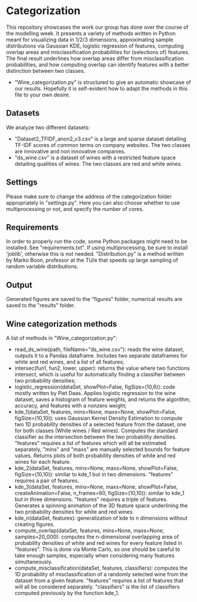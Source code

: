 # Categorization

This repository showcases the work our group has done over the course of the modelling week. It presents a variety of methods written in Python meant for visualizing data in 1/2/3 dimensions, approximating sample distributions via Gaussian KDE, logistic regression of features, computing overlap areas and misclassification probabilities for (selections of) features. The final result underlines how overlap areas differ from misclassification probabilities, and how computing overlap can identify features with a better distinction between two classes.

- "Wine_categorization.py" is structured to give an automatic showcase of our results. Hopefully it is self-evident how to adapt the methods in this file to your own desire.

## Datasets

We analyze two different datasets:

- "Dataset2_TFIDF_anon2_v3.csv" is a large and sparse dataset detailing TF-IDF scores of common terms on company websites. The two classes are innovative and non innovative companies.
- "ds_wine.csv" is a dataset of wines with a restricted feature space detailing qualities of wines. The two classes are red and white wines.

## Settings

Please make sure to change the address of the categorization folder appropriately in "settings.py". Here you can also choose whether to use multiprocessing or not, and specify the number of cores.

## Requirements

In order to properly run the code, some Python packages might need to be installed. See "requirements.txt". If using multiprocessing, be sure to install 'joblib', otherwise this is not needed. "Distribution.py" is a method written by Marko Boon, professor at the TU/e that speeds up large sampling of random variable distributions.

## Output

Generated figures are saved to the "figures" folder, numerical results are saved to the "results" folder.

## Wine categorization methods

A list of methods in "Wine_categorization.py":

- read_ds_wine(path, fileName="ds_wine.csv"): reads the wine dataset, outputs it to a Pandas dataframe. Includes two separate dataframes for white and red wines, and a list of all features;
- intersec(fun1, fun2, lower, upper): returns the value where two functions intersect, which is useful for automatically finding a classifier between two probability densities;
- logistic_regression(dataSet, showPlot=False, figSize=(10,6)): code mostly written by Piet Daas. Applies logistic regression to the wine dataset, saves a histogram of feature weights, and returns the algorithm, accuracy, and features with a nonzero weight;
- kde_1(dataSet, features, mins=None, maxs=None, showPlot=False, figSize=(10,10)): uses Gaussian Kernel Density Estimation to compute two 1D probability densities of a selected feature from the dataset, one for both classes (White wines / Red wines). Computes the standard classifier as the intersection between the two probability densities. "features" requires a list of features which will all be estimated separately, "mins" and "maxs" are manually selected bounds for feature values. Returns plots of both probability densities of white and red wines for each feature.
- kde_2(dataSet, features, mins=None, maxs=None, showPlot=False, figSize=(10,10)): similar to kde_1 but in two dimensions. "features" requires a pair of features.
- kde_3(dataSet, features, mins=None, maxs=None, showPlot=False, createAnimation=False, n_frames=60, figSize=(10,10)): similar to kde_1 but in three dimensions. "features" requires a triple of features. Generates a spinning animation of the 3D feature space underlining the two probability densities for white and red wines.
- kde_n(dataSet, features): generalization of kde to n dimensions without creating figures.
- compute_overlap(dataSet, features, mins=None, maxs=None, samples=20_000): computes the n-dimensional overlapping area of probability densities of white and red wines for every feature listed in "features". This is done via Monte Carlo, so one should be careful to take enough samples, especially when considering many features simultaneously.
- compute_misclassification(dataSet, features, classifiers): computes the 1D probability of misclassification of a randomly selected wine from the dataset from a given feature. "features" requires a list of features that will all be considered separately. "classifiers" is the list of classifiers computed previously by the function kde_1.